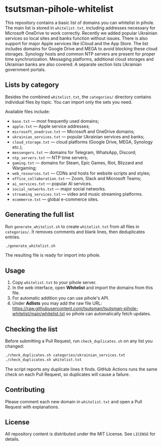 # tsutsman-pihole-whitelist

This repository contains a basic list of domains you can whitelist in pihole.
The main list is stored in `whitelist.txt`, including addresses necessary for Microsoft OneDrive to work correctly.
Recently we added popular Ukrainian services so local sites and banks function without issues.
There is also support for major Apple services like iCloud and the App Store.
The list includes domains for Google Drive and MEGA to avoid blocking these cloud storages.
Synology hosts and common NTP servers are present for proper time synchronization.
Messaging platforms, additional cloud storages and Ukrainian banks are also covered.
A separate section lists Ukrainian government portals.

## Lists by category

Besides the combined `whitelist.txt`, the `categories/` directory contains individual files by topic.
You can import only the sets you need.

Available files include:

- `base.txt` — most frequently used domains;
- `apple.txt` — Apple service addresses;
- `microsoft_onedrive.txt` — Microsoft and OneDrive domains;
- `ukrainian_services.txt` — popular Ukrainian services and banks;
- `cloud_storage.txt` — cloud platforms (Google Drive, MEGA, Synology etc.);
- `messengers.txt` — domains for Telegram, WhatsApp, Discord;
- `ntp_servers.txt` — NTP time servers;
- `gaming.txt` — domains for Steam, Epic Games, Riot, Blizzard and Wargaming;
- `web_resources.txt` — CDNs and hosts for website scripts and styles;
- `office_collaboration.txt` — Zoom, Slack and Microsoft Teams;
- `ai_services.txt` — popular AI services.
- `social_networks.txt` — major social networks.
- `streaming_services.txt` — video and music streaming platforms.
- `ecommerce.txt` — global e-commerce sites.

## Generating the full list

Run `generate_whitelist.sh` to create `whitelist.txt` from all files in `categories/`.
It removes comments and blank lines, then deduplicates entries.

```bash
./generate_whitelist.sh
```

The resulting file is ready for import into pihole.

## Usage

1. Copy `whitelist.txt` to your pihole server.
2. In the web interface, open **Whitelist** and import the domains from this file.
3. For automatic addition you can use pihole's API.
4. Under **Adlists** you may add the raw file URL:
   https://raw.githubusercontent.com/tsutsman/tsutsman-pihole-whitelist/main/whitelist.txt
   so pihole can automatically fetch updates.

## Checking the list

Before submitting a Pull Request, run `check_duplicates.sh` on any list you changed:

```bash
./check_duplicates.sh categories/ukrainian_services.txt
./check_duplicates.sh whitelist.txt
```

The script reports any duplicate lines it finds.
GitHub Actions runs the same check on each Pull Request, so duplicates will cause a failure.

## Contributing

Please comment each new domain in `whitelist.txt` and open a Pull Request with explanations.

## License

All repository content is distributed under the MIT License. See `LICENSE` for details.
